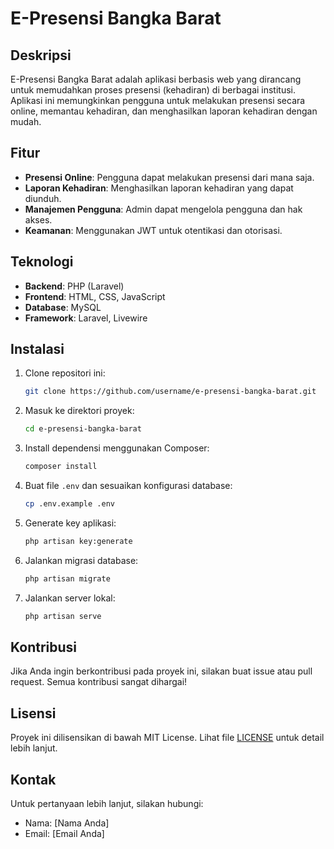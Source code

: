 # E-Presensi Bangka Barat

## Deskripsi
E-Presensi Bangka Barat adalah aplikasi berbasis web yang dirancang untuk memudahkan proses presensi (kehadiran) di berbagai institusi. Aplikasi ini memungkinkan pengguna untuk melakukan presensi secara online, memantau kehadiran, dan menghasilkan laporan kehadiran dengan mudah.

## Fitur
- **Presensi Online**: Pengguna dapat melakukan presensi dari mana saja.
- **Laporan Kehadiran**: Menghasilkan laporan kehadiran yang dapat diunduh.
- **Manajemen Pengguna**: Admin dapat mengelola pengguna dan hak akses.
- **Keamanan**: Menggunakan JWT untuk otentikasi dan otorisasi.

## Teknologi
- **Backend**: PHP (Laravel)
- **Frontend**: HTML, CSS, JavaScript
- **Database**: MySQL
- **Framework**: Laravel, Livewire

## Instalasi
1. Clone repositori ini:
   ```bash
   git clone https://github.com/username/e-presensi-bangka-barat.git
   ```
2. Masuk ke direktori proyek:
   ```bash
   cd e-presensi-bangka-barat
   ```
3. Install dependensi menggunakan Composer:
   ```bash
   composer install
   ```
4. Buat file `.env` dan sesuaikan konfigurasi database:
   ```bash
   cp .env.example .env
   ```
5. Generate key aplikasi:
   ```bash
   php artisan key:generate
   ```
6. Jalankan migrasi database:
   ```bash
   php artisan migrate
   ```
7. Jalankan server lokal:
   ```bash
   php artisan serve
   ```

## Kontribusi
Jika Anda ingin berkontribusi pada proyek ini, silakan buat issue atau pull request. Semua kontribusi sangat dihargai!

## Lisensi
Proyek ini dilisensikan di bawah MIT License. Lihat file [LICENSE](LICENSE) untuk detail lebih lanjut.

## Kontak
Untuk pertanyaan lebih lanjut, silakan hubungi:
- Nama: [Nama Anda]
- Email: [Email Anda]

